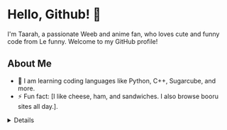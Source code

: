 # Hello, Github! 👋

I'm Taarah, a passionate Weeb and anime fan, who loves cute and funny code from Le funny. Welcome to my GitHub profile!

## About Me
- 🌱 I am learning coding languages like Python, C++, Sugarcube, and more.
- ⚡ Fun fact: [I like cheese, ham, and sandwiches. I also browse booru sites all day.].

<details>
  <Keyinfo></Keyinfo>

  ## Some more about me.

I am Transgender Male to Female. I love anime, weeb shit, code, and my friends. I browse boorus all day, watch anime and read mannga.
I am prone to Autistic meltdowns/Tantrums and Love my friends. I am currently learning cod, but SUCK.

Binky Binky!



![GitHub stars](https://img.shields.io/github/stars/TaarahPoweredbygfuel?style=social)


![Profile Views](https://komarev.com/ghpvc/?username=TaarahPoweredbygfuel)

![GitHub release](https://img.shields.io/github/v/release/TaarahPoweredbygfuel/Ck2_skill_Inserter)




</details>
